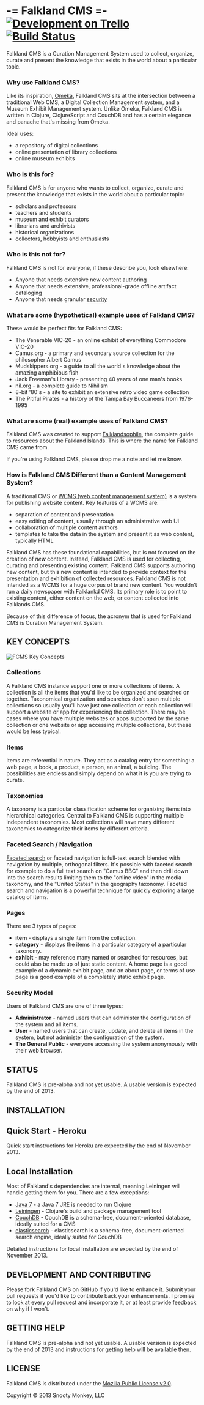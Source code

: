 -= Falkland CMS =-  [![Development on Trello](http://snooty-monkey-open-images.s3.amazonaws.com/managed_on_trello.jpg)](https://trello.com/b/UgzPjFAX/falkland-cms) [![Build Status](https://travis-ci.org/SnootyMonkey/Falkland-CMS.png?branch=master)](https://travis-ci.org/SnootyMonkey/Falkland-CMS)
============

Falkland CMS is a Curation Management System used to collect, organize, curate and present the knowledge that
exists in the world about a particular topic.


### Why use Falkland CMS?

Like its inspiration, [Omeka](http://omeka.org/about/), Falkland CMS sits at the intersection between a traditional Web CMS, a Digital Collection Management system, and a Museum Exhibit Management system. Unlike Omeka, Falkland CMS is written in Clojure, ClojureScript and CouchDB and has a certain elegance and panache that's missing from Omeka.

Ideal uses:

* a repository of digital collections
* online presentation of library collections
* online museum exhibits

### Who is this for?

Falkland CMS is for anyone who wants to collect, organize, curate and present the knowledge that exists in the world about a particular topic:

* scholars and professors
* teachers and students
* museum and exhibit curators
* librarians and archivists
* historical organizations
* collectors, hobbyists and enthusiasts

### Who is this not for?

Falkland CMS is not for everyone, if these describe you, look elsewhere:

* Anyone that needs extensive new content authoring
* Anyone that needs extensive, professional-grade offline artifact cataloging
* Anyone that needs granular [security](#security)

### What are some (hypothetical) example uses of Falkland CMS?

These would be perfect fits for Falkland CMS:

* The Venerable VIC-20 - an online exhibit of everything Commodore VIC-20
* Camus.org - a primary and secondary source collection for the philosopher Albert Camus
* Mudskippers.org - a guide to all the world's knowledge about the amazing amphibious fish
* Jack Freeman's Library - presenting 40 years of one man's books
* nil.org - a complete guide to Nihilism 
* 8-bit '80's - a site to exhibit an extensive retro video game collection
* The Pitiful Pirates - a history of the Tampa Bay Buccaneers from 1976-1995

### What are some (real) example uses of Falkland CMS?

Falkland CMS was created to support [Falklandsophile](http://falklandsophile.com), the complete guide
to resources about the Falkland Islands. This is where the name for Falkland CMS came from.

If you're using Falkland CMS, please drop me a note and let me know.

### How is Falkland CMS Different than a Content Management System?

A traditional CMS or [WCMS (web content management system)](http://en.wikipedia.org/wiki/Web_content_management_system)
is a system for publishing website content. Key features of a WCMS are:

* separation of content and presentation
* easy editing of content, usually through an administrative web UI
* collaboration of multiple content authors
* templates to take the data in the system and present it as web content, typically HTML

Falkland CMS has these foundational capabilities, but is not focused on the creation of *new* content. Instead,
Falkland CMS is used for collecting, curating and presenting existing content. Falkland CMS supports authoring
new content, but this new content is intended to provide context for the presentation and exhibition of
collected resources. Falkland CMS is not intended as a WCMS for a huge corpus of brand new content. You wouldn't
run a daily newspaper with Falklankd CMS. Its primary role is to point to existing content, either content on the
web, or content collected into Falklands CMS.

Because of this difference of focus, the acronym that is used for Falkland CMS is Curation Management System. 

## KEY CONCEPTS

![FCMS Key Concepts](./docs/images/FCMS-High-level.png "FCMS Key Concepts")

### Collections
A Falkland CMS instance support one or more collections of items. A collection is all the items that you'd like to be organized and searched on together. Taxonomical organization and searches don't span multiple collections so usually you'll have just one collection or each collection will support a website or app for experiencing the collection. There may be cases where you have multiple websites or apps supported by the same collection or one website or app accessing multiple collections, but these would be less typical.

### Items
Items are referential in nature. They act as a catalog entry for something: a web page, a book, a product, a person, an animal, a building. The possibilities are endless and simply depend on what it is you are trying to curate.

### Taxonomies
A taxonomy is a particular classification scheme for organizing items into hierarchical categories. Central to Falkland CMS is supporting multiple independent taxonomies. Most collections will have many different taxonomies to categorize their items by different criteria. 

### Faceted Search / Navigation

[Faceted search](http://en.wikipedia.org/wiki/Faceted_search) or faceted navigation is full-text search blended with navigation by multiple, orthogonal filters. It's possible with faceted search for example to do a full text search on "Camus BBC" and then drill down into the search results limiting them to the "online video" in the media taxonomy, and the "United States" in the geography taxonomy. Faceted search and navigation is a powerful technique for quickly exploring a large catalog of items.

### Pages

There are 3 types of pages:

* **item** - displays a single item from the collection.
* **category** - displays the items in a particular category of a particular taxonomy.
* **exhibit** - may reference many named or searched for resources, but could also be made up of just static content. A home page is a good example of a dynamic exhibit page, and an about page, or terms of use page is a good example of a completely static exhibit page.

### <a name="security"/> Security Model

Users of Falkland CMS are one of three types:

* **Administrator** - named users that can administer the configuration of the system and all items.
* **User** - named users that can create, update, and delete all items in the system, but not administer the configuration of the system.
* **The General Public** - everyone accessing the system anonymously with their web browser.

## STATUS

Falkland CMS is pre-alpha and not yet usable. A usable version is expected by the end of 2013.

## INSTALLATION

## Quick Start - Heroku

Quick start instructions for Heroku are expected by the end of November 2013.

## Local Installation

Most of Falkland's dependencies are internal, meaning Leiningen will handle getting them for you. There are a few exceptions:

* [Java 7](http://www.oracle.com/technetwork/java/javase/downloads/index.html) - a Java 7 JRE is needed to run Clojure
* [Leiningen](https://github.com/technomancy/leiningen) - Clojure's build and package management tool
* [CouchDB](http://http://couchdb.apache.org/) - CouchDB is a schema-free, document-oriented database, ideally suited for a CMS
* [elasticsearch](http://www.elasticsearch.org/) - elasticsearch is a schema-free, document-oriented search engine, ideally suited for CouchDB

Detailed instructions for local installation are expected by the end of November 2013.

## DEVELOPMENT AND CONTRIBUTING

Please fork Falkland CMS on GitHub if you'd like to enhance it. Submit your pull requests if you'd like to contribute back your enhancements. I promise to look at every pull request and incorporate it, or at least provide feedback on why if I won't.

## GETTING HELP

Falkland CMS is pre-alpha and not yet usable. A usable version is expected by the end of 2013 and instructions for getting help will be available then.

## LICENSE

Falkland CMS is distributed under the [Mozilla Public License v2.0](http://www.mozilla.org/MPL/2.0/).

Copyright © 2013 Snooty Monkey, LLC
